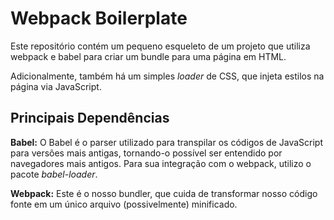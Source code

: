 # Webpack Boilerplate

Este repositório contém um pequeno esqueleto de um projeto que utiliza webpack e babel para criar um bundle para uma página em HTML.

Adicionalmente, também há um simples *loader* de CSS, que injeta estilos na página via JavaScript.

## Principais Dependências

**Babel:** O Babel é o parser utilizado para transpilar os códigos de JavaScript para versões mais antigas, tornando-o possível ser entendido por navegadores mais antigos. Para sua integração com o webpack, utilizo o pacote *babel-loader*.

**Webpack:** Este é o nosso bundler, que cuida de transformar nosso código fonte em um único arquivo (possivelmente) minificado.